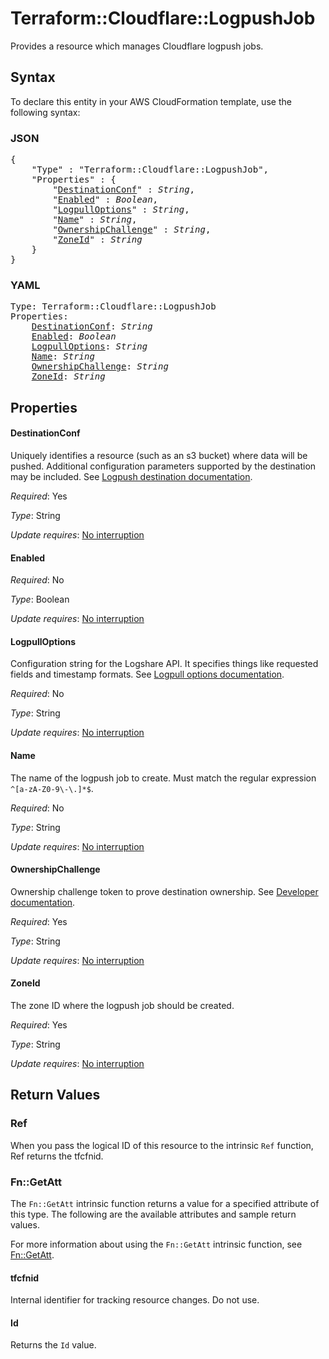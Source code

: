 # Terraform::Cloudflare::LogpushJob

Provides a resource which manages Cloudflare logpush jobs.

## Syntax

To declare this entity in your AWS CloudFormation template, use the following syntax:

### JSON

<pre>
{
    "Type" : "Terraform::Cloudflare::LogpushJob",
    "Properties" : {
        "<a href="#destinationconf" title="DestinationConf">DestinationConf</a>" : <i>String</i>,
        "<a href="#enabled" title="Enabled">Enabled</a>" : <i>Boolean</i>,
        "<a href="#logpulloptions" title="LogpullOptions">LogpullOptions</a>" : <i>String</i>,
        "<a href="#name" title="Name">Name</a>" : <i>String</i>,
        "<a href="#ownershipchallenge" title="OwnershipChallenge">OwnershipChallenge</a>" : <i>String</i>,
        "<a href="#zoneid" title="ZoneId">ZoneId</a>" : <i>String</i>
    }
}
</pre>

### YAML

<pre>
Type: Terraform::Cloudflare::LogpushJob
Properties:
    <a href="#destinationconf" title="DestinationConf">DestinationConf</a>: <i>String</i>
    <a href="#enabled" title="Enabled">Enabled</a>: <i>Boolean</i>
    <a href="#logpulloptions" title="LogpullOptions">LogpullOptions</a>: <i>String</i>
    <a href="#name" title="Name">Name</a>: <i>String</i>
    <a href="#ownershipchallenge" title="OwnershipChallenge">OwnershipChallenge</a>: <i>String</i>
    <a href="#zoneid" title="ZoneId">ZoneId</a>: <i>String</i>
</pre>

## Properties

#### DestinationConf

Uniquely identifies a resource (such as an s3 bucket) where data will be pushed. Additional configuration parameters supported by the destination may be included. See [Logpush destination documentation](https://developers.cloudflare.com/logs/logpush/logpush-configuration-api/understanding-logpush-api/#destination).

_Required_: Yes

_Type_: String

_Update requires_: [No interruption](https://docs.aws.amazon.com/AWSCloudFormation/latest/UserGuide/using-cfn-updating-stacks-update-behaviors.html#update-no-interrupt)

#### Enabled

_Required_: No

_Type_: Boolean

_Update requires_: [No interruption](https://docs.aws.amazon.com/AWSCloudFormation/latest/UserGuide/using-cfn-updating-stacks-update-behaviors.html#update-no-interrupt)

#### LogpullOptions

Configuration string for the Logshare API. It specifies things like requested fields and timestamp formats. See [Logpull options documentation](https://developers.cloudflare.com/logs/logpush/logpush-configuration-api/understanding-logpush-api/#options).

_Required_: No

_Type_: String

_Update requires_: [No interruption](https://docs.aws.amazon.com/AWSCloudFormation/latest/UserGuide/using-cfn-updating-stacks-update-behaviors.html#update-no-interrupt)

#### Name

The name of the logpush job to create. Must match the regular expression `^[a-zA-Z0-9\-\.]*$`.

_Required_: No

_Type_: String

_Update requires_: [No interruption](https://docs.aws.amazon.com/AWSCloudFormation/latest/UserGuide/using-cfn-updating-stacks-update-behaviors.html#update-no-interrupt)

#### OwnershipChallenge

Ownership challenge token to prove destination ownership. See [Developer documentation](https://developers.cloudflare.com/logs/logpush/logpush-configuration-api/understanding-logpush-api/#usage).

_Required_: Yes

_Type_: String

_Update requires_: [No interruption](https://docs.aws.amazon.com/AWSCloudFormation/latest/UserGuide/using-cfn-updating-stacks-update-behaviors.html#update-no-interrupt)

#### ZoneId

The zone ID where the logpush job should be created.

_Required_: Yes

_Type_: String

_Update requires_: [No interruption](https://docs.aws.amazon.com/AWSCloudFormation/latest/UserGuide/using-cfn-updating-stacks-update-behaviors.html#update-no-interrupt)

## Return Values

### Ref

When you pass the logical ID of this resource to the intrinsic `Ref` function, Ref returns the tfcfnid.

### Fn::GetAtt

The `Fn::GetAtt` intrinsic function returns a value for a specified attribute of this type. The following are the available attributes and sample return values.

For more information about using the `Fn::GetAtt` intrinsic function, see [Fn::GetAtt](https://docs.aws.amazon.com/AWSCloudFormation/latest/UserGuide/intrinsic-function-reference-getatt.html).

#### tfcfnid

Internal identifier for tracking resource changes. Do not use.

#### Id

Returns the <code>Id</code> value.

